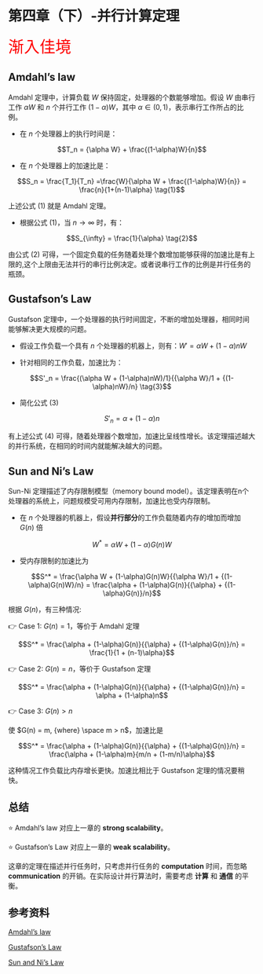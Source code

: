 # 第四章（下）-并行计算定理

<font color=red size=6>渐入佳境</font>

## Amdahl’s law

Amdahl 定理中，计算负载 $W$ 保持固定，处理器的个数能够增加。假设 $W$ 由串行工作 $\alpha W$ 和 $n$ 个并行工作 $(1-\alpha)W$，其中 $\alpha \in (0,1)$，表示串行工作所占的比例。

- 在 $n$ 个处理器上的执行时间是：

$$T_n = {\alpha W} + \frac{(1-\alpha)W}{n}$$

- 在 $n$ 个处理器上的加速比是：

$$S_n = \frac{T_1}{T_n} =\frac{W}{\alpha W + \frac{(1-\alpha)W}{n}} = \frac{n}{1+(n-1)\alpha} \tag{1}$$

上述公式 $(1)$ 就是 Amdahl 定理。

- 根据公式 $(1)$，当 $n \to \infty$ 时，有：

$$S_{\infty} = \frac{1}{\alpha} \tag{2}$$

由公式 $(2)$ 可得，一个固定负载的任务随着处理个数增加能够获得的加速比是有上限的,这个上限由无法并行的串行比例决定。或者说串行工作的比例是并行任务的瓶颈。

## Gustafson’s Law

Gustafson 定理中，一个处理器的执行时间固定，不断的增加处理器，相同时间能够解决更大规模的问题。

- 假设工作负载一个具有 $n$ 个处理器的机器上，则有：$W' = \alpha W + (1-\alpha)nW$

- 针对相同的工作负载，加速比为：

$$S'_n = \frac{(\alpha W + (1-\alpha)nW)/1}{{\alpha W}/1 + {(1-\alpha)nW}/n} \tag{3}$$

- 简化公式 $(3)$

$$S'_n = \alpha + (1-\alpha)n \tag{4}$$

有上述公式 $(4)$ 可得，随着处理器个数增加，加速比呈线性增长。该定理描述越大的并行系统，在相同的时间内就能解决越大的问题。

## Sun and Ni’s Law

Sun-Ni 定理描述了内存限制模型（memory bound model）。该定理表明在n个处理器的系统上，问题规模受可用内存限制，加速比也受内存限制。

- 在 $n$ 个处理器的机器上，假设**并行部分**的工作负载随着内存的增加而增加 $G(n)$ 倍

$$W^* = \alpha W + (1-\alpha)G(n)W$$

- 受内存限制的加速比为

$$S^* = \frac{\alpha W + (1-\alpha)G(n)W}{{\alpha W}/1 + {(1-\alpha)G(n)W}/n} = \frac{\alpha + (1-\alpha)G(n)}{{\alpha} + {(1-\alpha)G(n)}/n}$$

根据 $G(n)$，有三种情况:

:point_right: Case 1: $G(n) = 1$，等价于 Amdahl 定理

$$S^* = \frac{\alpha + (1-\alpha)G(n)}{{\alpha} + {(1-\alpha)G(n)}/n} = \frac{1}{1 + (n-1)\alpha}$$

:point_right: Case 2: $G(n) = n$，等价于 Gustafson 定理

$$S^* = \frac{\alpha + (1-\alpha)G(n)}{{\alpha} + {(1-\alpha)G(n)}/n} = \alpha + (1-\alpha)n$$

:point_right: Case 3: $G(n) > n$

使 $G(n) = m, {where} \space m > n$，加速比是

$$S^* = \frac{\alpha + (1-\alpha)G(n)}{{\alpha} + {(1-\alpha)G(n)}/n} = \frac{\alpha + (1-\alpha)m}{m/n + (1-m/n)\alpha}$$

这种情况工作负载比内存增长更快。加速比相比于 Gustafson 定理的情况要稍快。

## 总结

:star: Amdahl’s law 对应上一章的 **strong scalability**。

:star: Gustafson’s Law 对应上一章的 **weak scalability**。

这章的定理在描述并行任务时，只考虑并行任务的 **computation** 时间，而忽略 **communication** 的开销。在实际设计并行算法时，需要考虑 **计算** 和 **通信** 的平衡。

## 参考资料

[Amdahl’s law](https://en.wikipedia.org/wiki/Amdahl%27s_law)

[Gustafson’s Law](https://en.wikipedia.org/wiki/Gustafson%27s_law)

[Sun and Ni’s Law](https://en.wikipedia.org/wiki/Sun-Ni_law)
